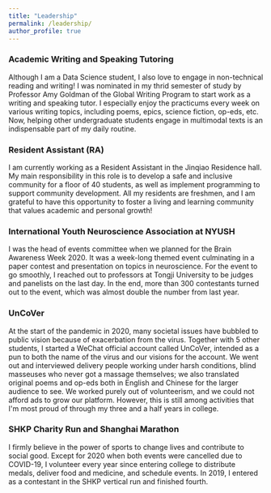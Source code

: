 ```yaml
---
title: "Leadership"
permalink: /leadership/
author_profile: true
---
```

###   Academic Writing and Speaking Tutoring
Although I am a Data Science student, I also love to engage in non-technical reading and writing! I was nominated in my thrid semester of study by Professor Amy Goldman of the Global Writing Program to start work as a writing and speaking tutor. I especially enjoy the practicums every week on various writing topics, including poems, epics, science fiction, op-eds, etc. Now, helping other undergraduate students engage in multimodal texts is an indispensable part of my daily routine.

### Resident Assistant (RA)
I am currently working as a Resident Assistant in the Jinqiao Residence hall. My main responsibility in this role is to develop a safe and inclusive community for a floor of 40 students, as well as implement programming to support community development. All my residents are freshmen, and I am grateful to have this opportunity to foster a living and learning community that values academic and personal growth! 


### International Youth Neuroscience Association at NYUSH
I was the head of events committee when we planned for the Brain Awareness Week 2020. It was a week-long themed event culminating in a paper contest and presentation on topics in neuroscience. For the event to go smoothly, I reached out to professors at Tongji University to be judges and panelists on the last day. In the end, more than 300 contestants turned out to the event, which was almost double the number from last year.


### UnCoVer
At the start of the pandemic in 2020, many societal issues have bubbled to public vision because of exacerbation from the virus. Together with 5 other students, I started a WeChat official account called UnCoVer, intended as a pun to both the name of the virus and our visions for the account. We went out and interviewed delivery people working under harsh conditions, blind masseuses who never got a massage themselves; we also translated original poems and op-eds both in English and Chinese for the larger audience to see. We worked purely out of volunteerism, and we could not afford ads to grow our platform. However, this is still among activities that I'm most proud of through my three and a half years in college.


### SHKP Charity Run and Shanghai Marathon
I firmly believe in the power of sports to change lives and contribute to social good. Except for 2020 when both events were cancelled due to COVID-19, I volunteer every year since entering college to distribute medals, deliver food and medicine, and schedule events. In 2019, I entered as a contestant in the SHKP vertical run and finished fourth.





